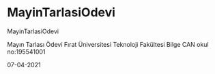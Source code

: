 # MayinTarlasiOdevi
MayinTarlasiOdevi

Mayın Tarlası Ödevi Fırat Üniversitesi Teknoloji Fakültesi Bilge CAN okul no:195541001

07-04-2021
